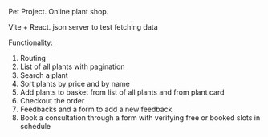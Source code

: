 
Pet Project. Online plant shop. 

Vite + React. 
json server to test fetching data

Functionality:

1. Routing
2. List of all plants with pagination
3. Search a plant
4. Sort plants by price and by name
5. Add plants to basket from list of all plants and from plant card
6. Checkout the order
7. Feedbacks and a form to add a new feedback
8. Book a consultation through a form with verifying free or booked slots in schedule


